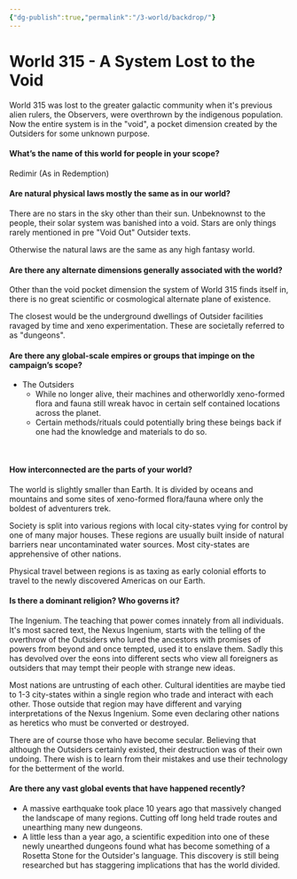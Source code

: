 ```yaml
---
{"dg-publish":true,"permalink":"/3-world/backdrop/"}
---
```


# World 315 - A System Lost to the Void
World 315 was lost to the greater galactic community when it's previous alien rulers, the Observers, were overthrown by the indigenous population. Now the entire system is in the "void", a pocket dimension created by the Outsiders for some unknown purpose.

#### What’s the name of this world for people in your scope?
Redimir (As in Redemption)
</br>
#### Are natural physical laws mostly the same as in our world?
There are no stars in the sky other than their sun. Unbeknownst to the people, their solar system was banished into a void. Stars are only things rarely mentioned in pre "Void Out" Outsider texts.

Otherwise the natural laws are the same as any high fantasy world.
</br>
#### Are there any alternate dimensions generally associated with the world?
Other than the void pocket dimension the system of World 315 finds itself in, there is no great scientific or cosmological alternate plane of existence.

The closest would be the underground dwellings of Outsider facilities ravaged by time and xeno experimentation. These are societally referred to as "dungeons".
</br>
#### Are there any global-scale empires or groups that impinge on the campaign’s scope? 
- The Outsiders
	- While no longer alive, their machines and otherworldly xeno-formed flora and fauna still wreak havoc in certain self contained locations across the planet.
	- Certain methods/rituals could potentially bring these beings back if one had the knowledge and materials to do so.

</br>

#### How interconnected are the parts of your world?
The world is slightly smaller than Earth. It is divided by oceans and mountains and some sites of xeno-formed flora/fauna where only the boldest of adventurers trek.

Society is split into various regions with local city-states vying for control by one of many major houses. These regions are usually built inside of natural barriers near uncontaminated water sources. Most city-states are apprehensive of other nations.

Physical travel between regions is as taxing as early colonial efforts to travel to the newly discovered Americas on our Earth.
</br>
#### Is there a dominant religion? Who governs it?
The Ingenium. The teaching that power comes innately from all individuals. It's most sacred text, the Nexus Ingenium, starts with the telling of the overthrow of the Outsiders who lured the ancestors with promises of powers from beyond and once tempted, used it to enslave them. Sadly this has devolved over the eons into different sects who view all foreigners as outsiders that may tempt their people with strange new ideas.

Most nations are untrusting of each other. Cultural identities are maybe tied to 1-3 city-states within a single region who trade and interact with each other. Those outside that region may have different and varying interpretations of the Nexus Ingenium. Some even declaring other nations as heretics who must be converted or destroyed.

There are of course those who have become secular. Believing that although the Outsiders certainly existed, their destruction was of their own undoing. There wish is to learn from their mistakes and use their technology for the betterment of the world.
</br>
#### Are there any vast global events that have happened recently?
- A massive earthquake took place 10 years ago that massively changed the landscape of many regions. Cutting off long held trade routes and unearthing many new dungeons.
- A little less than a year ago, a scientific expedition into one of these newly unearthed dungeons found what has become something of a Rosetta Stone for the Outsider's language. This discovery is still being researched but has staggering implications that has the world divided.



